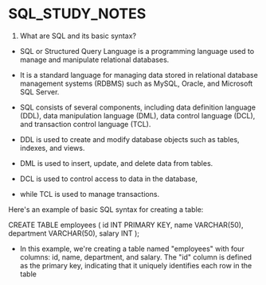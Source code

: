 # SQL_STUDY_NOTES

1) What are SQL and its basic syntax?
- SQL or Structured Query Language is a programming language used to manage and manipulate relational databases.

- It is a standard language for managing data stored in relational database management systems (RDBMS) such as MySQL, Oracle, and Microsoft SQL Server.

- SQL consists of several components, including data definition language (DDL), data manipulation language (DML), data control language (DCL), and transaction control language (TCL).

- DDL is used to create and modify database objects such as tables, indexes, and views.
- DML is used to insert, update, and delete data from tables.
- DCL is used to control access to data in the database,
- while TCL is used to manage transactions.

Here's an example of basic SQL syntax for creating a table:

CREATE TABLE employees ( 
id INT PRIMARY KEY, 
name VARCHAR(50), 
department VARCHAR(50), 
salary INT 
); 

- In this example, we're creating a table named "employees" with four columns: id, name, department, and salary. The "id" column is defined as the primary key, indicating that it uniquely identifies each row in the table
